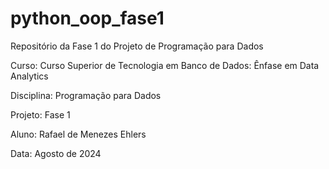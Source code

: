 # python_oop_fase1
Repositório da Fase 1 do Projeto de Programação para Dados

Curso: Curso Superior de Tecnologia em Banco de Dados: Ênfase em Data Analytics

Disciplina: Programação para Dados

Projeto: Fase 1

Aluno: Rafael de Menezes Ehlers

Data: Agosto de 2024
